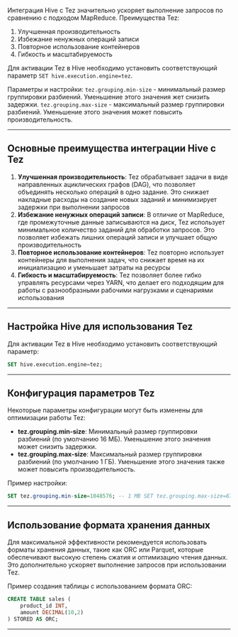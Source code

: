 
Интеграция Hive с Tez значительно ускоряет выполнение запросов по сравнению с подходом MapReduce. 
Преимущества Tez: 
1. Улучшенная производительность 
2. Избежание ненужных операций записи 
3. Повторное использование контейнеров 
4. Гибкость и масштабируемость

Для активации Tez в Hive необходимо установить соответствующий параметр 
`SET hive.execution.engine=tez`. 

Параметры и настройки: 
`tez.grouping.min-size` - минимальный размер группировки разбиений. Уменьшение этого значения жет снизить задержки.
`tez.grouping.max-size` - максимальный размер группировки разбиений. Уменьшение этого значения может повысить производительность.

---
## Основные преимущества интеграции Hive с Tez

1. **Улучшенная производительность**: Tez обрабатывает задачи в виде направленных ациклических графов (DAG), что позволяет объединять несколько операций в одно задание. Это снижает накладные расходы на создание новых заданий и минимизирует задержки при выполнении запросов
2. **Избежание ненужных операций записи**: В отличие от MapReduce, где промежуточные данные записываются на диск, Tez использует минимальное количество заданий для обработки запросов. Это позволяет избежать лишних операций записи и улучшает общую производительность
3. **Повторное использование контейнеров**: Tez повторно использует контейнеры для выполнения задач, что снижает время на их инициализацию и уменьшает затраты на ресурсы
4. **Гибкость и масштабируемость**: Tez позволяет более гибко управлять ресурсами через YARN, что делает его подходящим для работы с разнообразными рабочими нагрузками и сценариями использования
---

## Настройка Hive для использования Tez
Для активации Tez в Hive необходимо установить соответствующий параметр:
``` sql
SET hive.execution.engine=tez;
```

---
## Конфигурация параметров Tez

Некоторые параметры конфигурации могут быть изменены для оптимизации работы Tez:

- **tez.grouping.min-size**: Минимальный размер группировки разбиений (по умолчанию 16 МБ). Уменьшение этого значения может снизить задержки.
- **tez.grouping.max-size**: Максимальный размер группировки разбиений (по умолчанию 1 ГБ). Уменьшение этого значения также может повысить производительность.

Пример настройки:
```sql
SET tez.grouping.min-size=1048576; -- 1 MB SET tez.grouping.max-size=67108864; -- 64 MB
```
---

## Использование формата хранения данных

Для максимальной эффективности рекомендуется использовать форматы хранения данных, такие как ORC или Parquet, которые обеспечивают высокую степень сжатия и оптимизацию чтения данных. Это дополнительно ускоряет выполнение запросов при использовании Tez.

Пример создания таблицы с использованием формата ORC:

``` sql
CREATE TABLE sales (     
	product_id INT,    
	amount DECIMAL(10,2) 
) STORED AS ORC;
```
---


